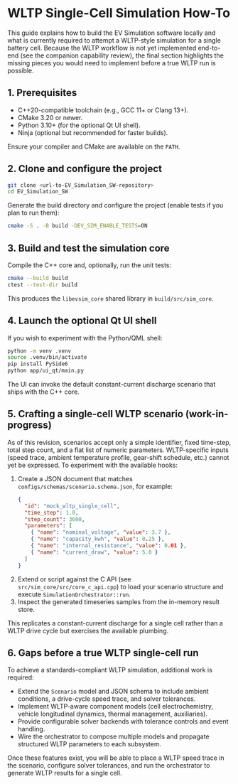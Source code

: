 # WLTP Single-Cell Simulation How-To

This guide explains how to build the EV Simulation software locally and what is currently required to attempt a WLTP-style simulation for a single battery cell. Because the WLTP workflow is not yet implemented end-to-end (see the companion capability review), the final section highlights the missing pieces you would need to implement before a true WLTP run is possible.

## 1. Prerequisites
- C++20-compatible toolchain (e.g., GCC 11+ or Clang 13+).
- CMake 3.20 or newer.
- Python 3.10+ (for the optional Qt UI shell).
- Ninja (optional but recommended for faster builds).

Ensure your compiler and CMake are available on the `PATH`.

## 2. Clone and configure the project
```bash
git clone <url-to-EV_Simulation_SW-repository>
cd EV_Simulation_SW
```

Generate the build directory and configure the project (enable tests if you plan to run them):
```bash
cmake -S . -B build -DEV_SIM_ENABLE_TESTS=ON
```

## 3. Build and test the simulation core
Compile the C++ core and, optionally, run the unit tests:
```bash
cmake --build build
ctest --test-dir build
```
This produces the `libevsim_core` shared library in `build/src/sim_core`.

## 4. Launch the optional Qt UI shell
If you wish to experiment with the Python/QML shell:
```bash
python -m venv .venv
source .venv/bin/activate
pip install PySide6
python app/ui_qt/main.py
```
The UI can invoke the default constant-current discharge scenario that ships with the C++ core.

## 5. Crafting a single-cell WLTP scenario (work-in-progress)
As of this revision, scenarios accept only a simple identifier, fixed time-step, total step count, and a flat list of numeric parameters. WLTP-specific inputs (speed trace, ambient temperature profile, gear-shift schedule, etc.) cannot yet be expressed. To experiment with the available hooks:

1. Create a JSON document that matches `configs/schemas/scenario.schema.json`, for example:
    ```json
    {
      "id": "mock_wltp_single_cell",
      "time_step": 1.0,
      "step_count": 3600,
      "parameters": [
        { "name": "nominal_voltage", "value": 3.7 },
        { "name": "capacity_kwh", "value": 0.25 },
        { "name": "internal_resistance", "value": 0.01 },
        { "name": "current_draw", "value": 5.0 }
      ]
    }
    ```
2. Extend or script against the C API (see `src/sim_core/src/core_c_api.cpp`) to load your scenario structure and execute `SimulationOrchestrator::run`.
3. Inspect the generated timeseries samples from the in-memory result store.

This replicates a constant-current discharge for a single cell rather than a WLTP drive cycle but exercises the available plumbing.

## 6. Gaps before a true WLTP single-cell run
To achieve a standards-compliant WLTP simulation, additional work is required:
- Extend the `Scenario` model and JSON schema to include ambient conditions, a drive-cycle speed trace, and solver tolerances.
- Implement WLTP-aware component models (cell electrochemistry, vehicle longitudinal dynamics, thermal management, auxiliaries).
- Provide configurable solver backends with tolerance controls and event handling.
- Wire the orchestrator to compose multiple models and propagate structured WLTP parameters to each subsystem.

Once these features exist, you will be able to place a WLTP speed trace in the scenario, configure solver tolerances, and run the orchestrator to generate WLTP results for a single cell.
